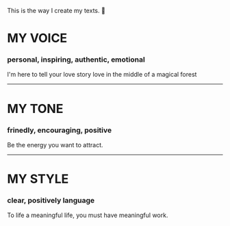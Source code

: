 This is the way I create my texts. 🤟

# MY VOICE 
### personal, inspiring, authentic, emotional
I'm here to tell your love story
love in the middle of a magical forest 

___

# MY TONE
### frinedly, encouraging, positive
Be the energy you want to attract. 

___

# MY STYLE 
### clear, positively language
To life a meaningful life, you must have meaningful work. 
